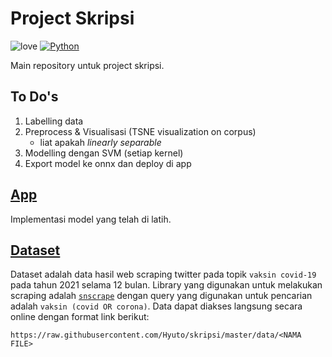 # Project Skripsi

![love](https://img.shields.io/badge/Made%20with-🖤-white)
[![Python](https://img.shields.io/badge/Python-≥3.8-green?logo=python)](https://www.python.org/)

Main repository untuk project skripsi.

## To Do's

1. Labelling data
2. Preprocess & Visualisasi (TSNE visualization on corpus)
   - liat apakah _linearly separable_
3. Modelling dengan SVM (setiap kernel)
4. Export model ke onnx dan deploy di app

## [App](https://github.com/Hyuto/skripsi-app)

Implementasi model yang telah di latih.

## [Dataset](.data)

Dataset adalah data hasil web scraping twitter pada topik `vaksin covid-19` pada tahun 2021 selama
12 bulan. Library yang digunakan untuk melakukan scraping adalah [`snscrape`](https://github.com/JustAnotherArchivist/snscrape)
dengan query yang digunakan untuk pencarian adalah `vaksin (covid OR corona)`. Data dapat diakses
langsung secara online dengan format link berikut:

```
https://raw.githubusercontent.com/Hyuto/skripsi/master/data/<NAMA FILE>
```
